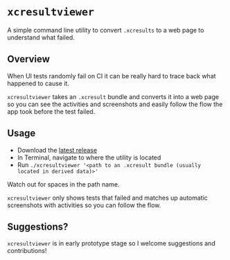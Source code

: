 # `xcresultviewer`
A simple command line utility to convert `.xcresults` to a web page to understand what failed.

## Overview

When UI tests randomly fail on CI it can be really hard to trace back what happened to cause it.

`xcresultviewer` takes an `.xcresult` bundle and converts it into a web page so you can see the activities and screenshots and easily follow the flow the app took before the test failed.

## Usage

- Download the [latest release](https://github.com/KaneCheshire/xcresultviewer/releases/latest)
- In Terminal, navigate to where the utility is located
- Run `./xcresultviewer '<path to an .xcresult bundle (usually located in derived data)>'`

Watch out for spaces in the path name.

`xcresultviewer` only shows tests that failed and matches up automatic screenshots with activities so you can follow the flow.

## Suggestions?

`xcresultviewer` is in early prototype stage so I welcome suggestions and contributions!
